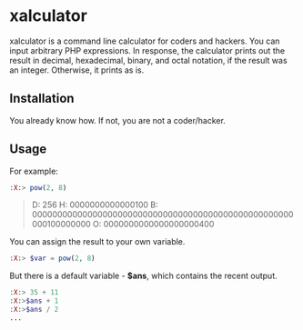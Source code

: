 # xalculator

xalculator is a command line calculator for coders and hackers.
You can input arbitrary PHP expressions.
In response, the calculator prints out the result in decimal, hexadecimal, binary, and octal notation, if the result was an integer. Otherwise, it prints as is.

## Installation
You already know how. If not, you are not a coder/hacker.

## Usage
For example:
```php
:X:> pow(2, 8)
```
> D:                  256 H: 0000000000000100 B: 0000000000000000000000000000000000000000000000000000000100000000 O: 0000000000000000000400

You can assign the result to your own variable.
```php
:X:> $var = pow(2, 8)
```

But there is a default variable - **$ans**, which contains the recent output.
```php
:X:> 35 + 11
:X:>$ans + 1
:X:>$ans / 2
...
```
